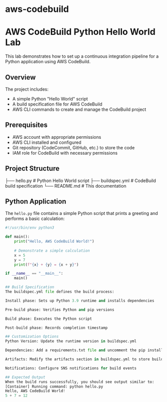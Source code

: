 # aws-codebuild
# AWS CodeBuild Python Hello World Lab

This lab demonstrates how to set up a continuous integration pipeline for a Python application using AWS CodeBuild.

## Overview

The project includes:
- A simple Python "Hello World" script
- A build specification file for AWS CodeBuild
- AWS CLI commands to create and manage the CodeBuild project

## Prerequisites

- AWS account with appropriate permissions
- AWS CLI installed and configured
- Git repository (CodeCommit, GitHub, etc.) to store the code
- IAM role for CodeBuild with necessary permissions

## Project Structure
├── hello.py # Python Hello World script
├── buildspec.yml # CodeBuild build specification
└── README.md # This documentation


## Python Application

The `hello.py` file contains a simple Python script that prints a greeting and performs a basic calculation:

```python
#!/usr/bin/env python3

def main():
    print("Hello, AWS CodeBuild World!")
    
    # Demonstrate a simple calculation
    x = 5
    y = 7
    print(f"{x} + {y} = {x + y}")

if __name__ == "__main__":
    main()

## Build Specification
The buildspec.yml file defines the build process:

Install phase: Sets up Python 3.9 runtime and installs dependencies

Pre-build phase: Verifies Python and pip versions

Build phase: Executes the Python script

Post-build phase: Records completion timestamp

## Customization Options
Python Version: Update the runtime version in buildspec.yml

Dependencies: Add a requirements.txt file and uncomment the pip install line

Artifacts: Modify the artifacts section in buildspec.yml to store build outputs

Notifications: Configure SNS notifications for build events

## Expected Output
When the build runs successfully, you should see output similar to:
[Container] Running command: python hello.py
Hello, AWS CodeBuild World!
5 + 7 = 12
